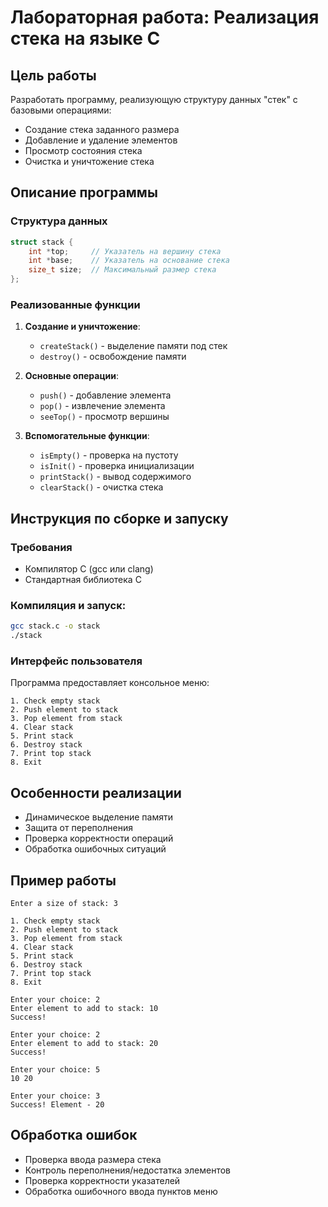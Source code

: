 # Лабораторная работа: Реализация стека на языке C

## Цель работы
Разработать программу, реализующую структуру данных "стек" с базовыми операциями:
- Создание стека заданного размера
- Добавление и удаление элементов
- Просмотр состояния стека
- Очистка и уничтожение стека

## Описание программы

### Структура данных
```c
struct stack {
    int *top;     // Указатель на вершину стека
    int *base;    // Указатель на основание стека
    size_t size;  // Максимальный размер стека
};
```

### Реализованные функции
1. **Создание и уничтожение**:
   - `createStack()` - выделение памяти под стек
   - `destroy()` - освобождение памяти

2. **Основные операции**:
   - `push()` - добавление элемента
   - `pop()` - извлечение элемента
   - `seeTop()` - просмотр вершины

3. **Вспомогательные функции**:
   - `isEmpty()` - проверка на пустоту
   - `isInit()` - проверка инициализации
   - `printStack()` - вывод содержимого
   - `clearStack()` - очистка стека

## Инструкция по сборке и запуску

### Требования
- Компилятор C (gcc или clang)
- Стандартная библиотека C

### Компиляция и запуск:
```bash
gcc stack.c -o stack
./stack
```

### Интерфейс пользователя
Программа предоставляет консольное меню:
```
1. Check empty stack
2. Push element to stack
3. Pop element from stack
4. Clear stack
5. Print stack
6. Destroy stack
7. Print top stack
8. Exit
```

## Особенности реализации
- Динамическое выделение памяти
- Защита от переполнения
- Проверка корректности операций
- Обработка ошибочных ситуаций

## Пример работы
```
Enter a size of stack: 3

1. Check empty stack
2. Push element to stack
3. Pop element from stack
4. Clear stack
5. Print stack
6. Destroy stack
7. Print top stack
8. Exit

Enter your choice: 2
Enter element to add to stack: 10
Success!

Enter your choice: 2
Enter element to add to stack: 20
Success!

Enter your choice: 5
10 20 

Enter your choice: 3
Success! Element - 20
```

## Обработка ошибок
- Проверка ввода размера стека
- Контроль переполнения/недостатка элементов
- Проверка корректности указателей
- Обработка ошибочного ввода пунктов меню